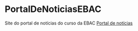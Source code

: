 # PortalDeNoticiasEBAC
Site do portal de notícias do curso da EBAC
<a href="https://codemaster-vini.github.io/PortalDeNoticiasEBAC/">Portal de notícias</a>